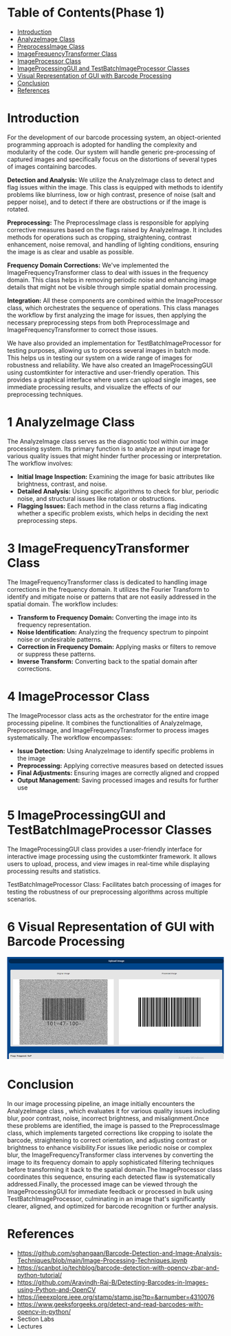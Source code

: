 # Table of Contents(Phase 1)

- [Introduction](#introduction)
- [AnalyzeImage Class](#1-analyzeimage-class)
- [PreprocessImage Class](#2-preprocessimage-class)
- [ImageFrequencyTransformer Class](#3-imagefrequencytransformer-class)
- [ImageProcessor Class](#4-imageprocessor-class)
- [ImageProcessingGUI and TestBatchImageProcessor Classes](#5-imageprocessinggui-and-testbatchimageprocessor-classes)
- [Visual Representation of GUI with Barcode Processing](#6-visual-representation-of-gui-with-barcode-processing)
- [Conclusion](#conclusion)
- [References](#references)

# Introduction

For the development of our barcode processing system, an object-oriented programming approach is adopted for handling the complexity and modularity of the code. Our system will handle generic pre-processing of captured images and specifically focus on the distortions of several types of images containing barcodes.

**Detection and Analysis:** We utilize the AnalyzeImage class to detect and flag issues within the image. This class is equipped with methods to identify problems like blurriness, low or high contrast, presence of noise (salt and pepper noise), and to detect if there are obstructions or if the image is rotated.

**Preprocessing:** The PreprocessImage class is responsible for applying corrective measures based on the flags raised by AnalyzeImage. It includes methods for operations such as cropping, straightening, contrast enhancement, noise removal, and handling of lighting conditions, ensuring the image is as clear and usable as possible.

**Frequency Domain Corrections:** We've implemented the ImageFrequencyTransformer class to deal with issues in the frequency domain. This class helps in removing periodic noise and enhancing image details that might not be visible through simple spatial domain processing.

**Integration:** All these components are combined within the ImageProcessor class, which orchestrates the sequence of operations. This class manages the workflow by first analyzing the image for issues, then applying the necessary preprocessing steps from both PreprocessImage and ImageFrequencyTransformer to correct those issues.

We have also provided an implementation for TestBatchImageProcessor for testing purposes, allowing us to process several images in batch mode. This helps us in testing our system on a wide range of images for robustness and reliability. We have also created an ImageProcessingGUI using customtkinter for interactive and user-friendly operation. This provides a graphical interface where users can upload single images, see immediate processing results, and visualize the effects of our preprocessing techniques.

# 1 AnalyzeImage Class

The AnalyzeImage class serves as the diagnostic tool within our image processing system. Its primary function is to analyze an input image for various quality issues that might hinder further processing or interpretation. The workflow involves:

- **Initial Image Inspection:** Examining the image for basic attributes like brightness, contrast, and noise.
- **Detailed Analysis:** Using specific algorithms to check for blur, periodic noise, and structural issues like rotation or obstructions.
- **Flagging Issues:** Each method in the class returns a flag indicating whether a specific problem exists, which helps in deciding the next preprocessing steps.

# 3 ImageFrequencyTransformer Class

The ImageFrequencyTransformer class is dedicated to handling image corrections in the frequency domain. It utilizes the Fourier Transform to identify and mitigate noise or patterns that are not easily addressed in the spatial domain. The workflow includes:

- **Transform to Frequency Domain:** Converting the image into its frequency representation.
- **Noise Identification:** Analyzing the frequency spectrum to pinpoint noise or undesirable patterns.
- **Correction in Frequency Domain:** Applying masks or filters to remove or suppress these patterns.
- **Inverse Transform:** Converting back to the spatial domain after corrections.


# 4 ImageProcessor Class

The ImageProcessor class acts as the orchestrator for the entire image processing pipeline. It combines the functionalities of AnalyzeImage, PreprocessImage, and ImageFrequencyTransformer to process images systematically. The workflow encompasses:

- **Issue Detection:** Using AnalyzeImage to identify specific problems in the image
- **Preprocessing:** Applying corrective measures based on detected issues
- **Final Adjustments:** Ensuring images are correctly aligned and cropped
- **Output Management:** Saving processed images and results for further use



# 5 ImageProcessingGUI and TestBatchImageProcessor Classes


The ImageProcessingGUI class provides a user-friendly interface for interactive image processing using the customtkinter framework. It allows users to upload, process, and view images in real-time while displaying processing results and statistics.

TestBatchImageProcessor Class:
Facilitates batch processing of images for testing the robustness of our preprocessing algorithms across multiple scenarios.
# 6 Visual Representation of GUI with Barcode Processing

![img_3.png](img_3.png)
# Conclusion

In
our
image
processing
pipeline, an
image
initially
encounters
the
AnalyzeImage
class , which evaluates it for various quality issues including blur, poor contrast, noise, incorrect brightness, and misalignment.Once these problems are identified, the image is passed to the PreprocessImage class, which implements targeted corrections like cropping to isolate the barcode, straightening to correct orientation, and adjusting contrast or brightness to enhance visibility.For issues like periodic noise or complex blur, the ImageFrequencyTransformer class intervenes by converting the image to its frequency domain to apply sophisticated filtering techniques before transforming it back to the spatial domain.The ImageProcessor class coordinates this sequence, ensuring each detected flaw is systematically addressed.Finally, the processed image can be viewed through the ImageProcessingGUI for immediate feedback or processed in bulk using TestBatchImageProcessor, culminating in an image that's significantly clearer, aligned, and optimized for barcode recognition or further analysis.


# References

- https://github.com/sghangaan/Barcode-Detection-and-Image-Analysis-Techniques/blob/main/Image-Processing-Techniques.ipynb
- https://scanbot.io/techblog/barcode-detection-with-opencv-zbar-and-python-tutorial/
- https://github.com/Aravindh-Raj-B/Detecting-Barcodes-in-Images-using-Python-and-OpenCV
- https://ieeexplore.ieee.org/stamp/stamp.jsp?tp=&arnumber=4310076
- https://www.geeksforgeeks.org/detect-and-read-barcodes-with-opencv-in-python/
- Section Labs
- Lectures
